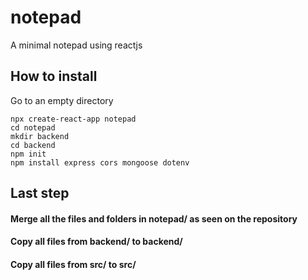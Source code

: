 # notepad
A minimal notepad using reactjs

## How to install
Go to an empty directory

```
npx create-react-app notepad
cd notepad
mkdir backend
cd backend
npm init
npm install express cors mongoose dotenv
```

## Last step
#### Merge all the files and folders in notepad/ as seen on the repository
#### Copy all files from backend/ to backend/
#### Copy all files from src/ to src/

